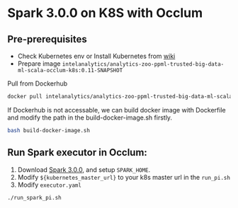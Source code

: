 # Spark 3.0.0 on K8S with Occlum

## Pre-prerequisites

* Check Kubernetes env or Install Kubernetes from [wiki](https://kubernetes.io/zh/docs/setup/production-environment)
* Prepare image `intelanalytics/analytics-zoo-ppml-trusted-big-data-ml-scala-occlum-k8s:0.11-SNAPSHOT`

Pull from Dockerhub

```bash
docker pull intelanalytics/analytics-zoo-ppml-trusted-big-data-ml-scala-occlum-k8s:0.11-SNAPSHOT
```

If Dockerhub is not accessable, we can build docker image with Dockerfile and modify the path in the build-docker-image.sh firstly.

``` bash
bash build-docker-image.sh
```

## Run Spark executor in Occlum:

1. Download [Spark 3.0.0](https://archive.apache.org/dist/spark/spark-3.0.0/spark-3.0.0-bin-hadoop2.7.tgz), and setup `SPARK_HOME`.
2. Modify `${kubernetes_master_url}` to your k8s master url in the `run_pi.sh `
3. Modify `executor.yaml`

```bash
./run_spark_pi.sh
```
